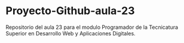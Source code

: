 # Proyecto-Github-aula-23

Repositorio del aula 23 para el modulo Programador de la Tecnicatura Superior en Desarrollo Web y Aplicaciones Digitales.
